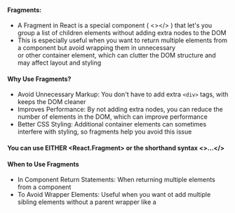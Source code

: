 #### Fragments:

* A Fragment in React is a special component ( <></> ) that let's you group a list of children elements without adding extra nodes to the DOM
* This is especially useful when you want to return multiple elements from a component but avoid wrapping them in unnecessary <div> or other container element, which can clutter the DOM structure and may affect layout and styling

#### Why Use Fragments?
* Avoid Unnecessary Markup: You don't have to add extra `<div>` tags, with keeps the DOM cleaner
* Improves Performance: By not adding extra nodes, you can reduce the number of elements in the DOM, which can improve performance
* Better CSS Styling: Additional container elements can sometimes interfere with styling, so fragments help you avoid this issue

#### You can use EITHER <React.Fragment> or the shorthand syntax <>...</>

#### When to Use Fragments
* In Component Return Statements: When returning multiple elements from a component
* To Avoid Wrapper Elements: Useful when you want ot add multiple sibling elements without a parent wrapper like a <div>
